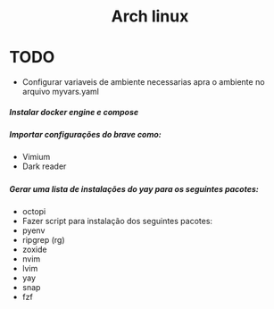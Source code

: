 <h1 align="center">Arch linux</h1>

# TODO
- Configurar variaveis de ambiente necessarias apra o ambiente no arquivo 
myvars.yaml
##### Instalar docker engine e compose 
##### Importar configurações do brave como:
- Vimium
- Dark reader
#####
##### Gerar uma lista de instalações do yay para os seguintes pacotes:
- octopi
- Fazer script para instalação dos seguintes pacotes:
- pyenv
- ripgrep (rg)
- zoxide
- nvim
- lvim
- yay
- snap
- fzf


